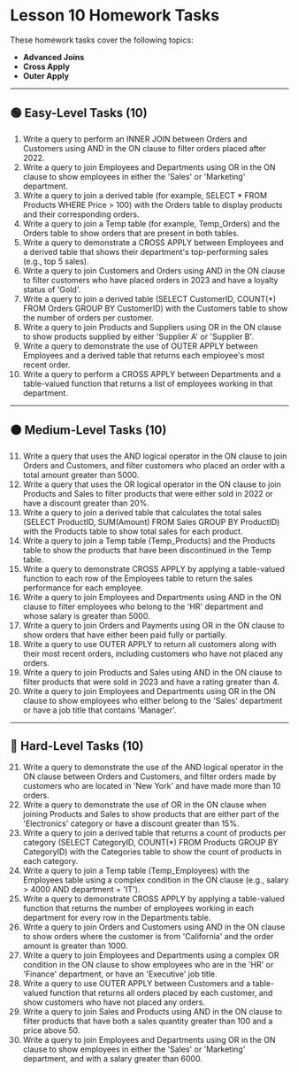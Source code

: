 # Lesson 10 Homework Tasks

These homework tasks cover the following topics:
- **Advanced Joins**
- **Cross Apply**
- **Outer Apply**

---

## 🟢 Easy-Level Tasks (10)

1. Write a query to perform an INNER JOIN between Orders and Customers using AND in the ON clause to filter orders placed after 2022.
2. Write a query to join Employees and Departments using OR in the ON clause to show employees in either the 'Sales' or 'Marketing' department.
3. Write a query to join a derived table (for example, SELECT * FROM Products WHERE Price > 100) with the Orders table to display products and their corresponding orders.
4. Write a query to join a Temp table (for example, Temp_Orders) and the Orders table to show orders that are present in both tables.
5. Write a query to demonstrate a CROSS APPLY between Employees and a derived table that shows their department's top-performing sales (e.g., top 5 sales).
6. Write a query to join Customers and Orders using AND in the ON clause to filter customers who have placed orders in 2023 and have a loyalty status of 'Gold'.
7. Write a query to join a derived table (SELECT CustomerID, COUNT(*) FROM Orders GROUP BY CustomerID) with the Customers table to show the number of orders per customer.
8. Write a query to join Products and Suppliers using OR in the ON clause to show products supplied by either 'Supplier A' or 'Supplier B'.
9. Write a query to demonstrate the use of OUTER APPLY between Employees and a derived table that returns each employee's most recent order.
10. Write a query to perform a CROSS APPLY between Departments and a table-valued function that returns a list of employees working in that department.

---

## 🟠 Medium-Level Tasks (10)

11. Write a query that uses the AND logical operator in the ON clause to join Orders and Customers, and filter customers who placed an order with a total amount greater than 5000.
12. Write a query that uses the OR logical operator in the ON clause to join Products and Sales to filter products that were either sold in 2022 or have a discount greater than 20%.
13. Write a query to join a derived table that calculates the total sales (SELECT ProductID, SUM(Amount) FROM Sales GROUP BY ProductID) with the Products table to show total sales for each product.
14. Write a query to join a Temp table (Temp_Products) and the Products table to show the products that have been discontinued in the Temp table.
15. Write a query to demonstrate CROSS APPLY by applying a table-valued function to each row of the Employees table to return the sales performance for each employee.
16. Write a query to join Employees and Departments using AND in the ON clause to filter employees who belong to the 'HR' department and whose salary is greater than 5000.
17. Write a query to join Orders and Payments using OR in the ON clause to show orders that have either been paid fully or partially.
18. Write a query to use OUTER APPLY to return all customers along with their most recent orders, including customers who have not placed any orders.
19. Write a query to join Products and Sales using AND in the ON clause to filter products that were sold in 2023 and have a rating greater than 4.
20. Write a query to join Employees and Departments using OR in the ON clause to show employees who either belong to the 'Sales' department or have a job title that contains 'Manager'.

---

## 🔴 Hard-Level Tasks (10)

21. Write a query to demonstrate the use of the AND logical operator in the ON clause between Orders and Customers, and filter orders made by customers who are located in 'New York' and have made more than 10 orders.
22. Write a query to demonstrate the use of OR in the ON clause when joining Products and Sales to show products that are either part of the 'Electronics' category or have a discount greater than 15%.
23. Write a query to join a derived table that returns a count of products per category (SELECT CategoryID, COUNT(*) FROM Products GROUP BY CategoryID) with the Categories table to show the count of products in each category.
24. Write a query to join a Temp table (Temp_Employees) with the Employees table using a complex condition in the ON clause (e.g., salary > 4000 AND department = 'IT').
25. Write a query to demonstrate CROSS APPLY by applying a table-valued function that returns the number of employees working in each department for every row in the Departments table.
26. Write a query to join Orders and Customers using AND in the ON clause to show orders where the customer is from 'California' and the order amount is greater than 1000.
27. Write a query to join Employees and Departments using a complex OR condition in the ON clause to show employees who are in the 'HR' or 'Finance' department, or have an 'Executive' job title.
28. Write a query to use OUTER APPLY between Customers and a table-valued function that returns all orders placed by each customer, and show customers who have not placed any orders.
29. Write a query to join Sales and Products using AND in the ON clause to filter products that have both a sales quantity greater than 100 and a price above 50.
30. Write a query to join Employees and Departments using OR in the ON clause to show employees in either the 'Sales' or 'Marketing' department, and with a salary greater than 6000.
